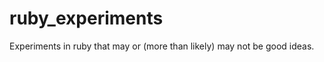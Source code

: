 ruby_experiments
================

Experiments in ruby that may or (more than likely) may not be good ideas.